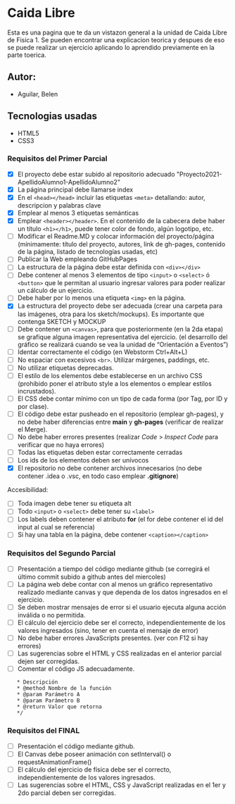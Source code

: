 # Caida Libre
Esta es una pagina que te da un vistazon general a la unidad de Caida Libre de Fisica 1.
Se pueden encontrar una explicacion teorica y despues de eso se puede realizar un ejercicio aplicando lo aprendido previamente en la parte toerica.

## Autor:
* Aguilar,  Belen

## Tecnologias usadas
* HTML5
* CSS3



### Requisitos del Primer Parcial
- [x] El proyecto debe estar subido al repositorio adecuado "Proyecto2021-ApellidoAlumno1-ApellidoAlumno2"
- [x] La página principal debe llamarse index
- [x] En el ```<head></head>``` incluir las etiquetas ```<meta>``` detallando: autor, descripcion y palabras clave
- [x] Emplear al menos 3 etiquetas semánticas
- [x] Emplear ```<header></header>```. En el contenido de la cabecera debe haber un título ```<h1></h1>```, puede tener color de fondo, algún logotipo, etc.
- [ ] Modificar el Readme.MD y colocar información del proyecto/página (mínimamente: título del proyecto, autores, link de gh-pages, contenido de la página,  listado de tecnologías usadas, etc)
- [ ] Publicar la Web empleando GitHubPages
- [ ] La estructura de la página debe estar definida con ```<div></div>```
- [ ] Debe contener al menos 3 elementos de tipo ```<input>``` o ```<select>``` ó ```<button>``` que le permitan al usuario ingresar valores para poder realizar un cálculo de un ejercicio.
- [ ] Debe haber por lo menos una etiqueta ```<img>``` en la página.
- [x] La estructura del proyecto debe ser adecuada (crear una carpeta para las imágenes, otra para los sketch/mockups). Es importante que contenga SKETCH y MOCKUP
- [ ] Debe contener un ```<canvas>```, para que posteriormente (en la 2da etapa) se grafique alguna imagen representativa del ejercicio. (el desarrollo del gráfico se realizará cuando se vea la unidad de “Orientación a Eventos”)
- [ ] Identar correctamente el código (en Webstorm Ctrl+Alt+L)
- [ ] No espaciar con excesivos ```<br>```. Utilizar márgenes, paddings, etc.
- [ ] No utilizar etiquetas deprecadas.
- [ ] El estilo de los elementos debe establecerse en un archivo CSS (prohibido poner el atributo style a los elementos o emplear estilos incrustados).
- [ ] El CSS debe contar mínimo con un tipo de cada forma (por Tag, por ID y por clase).
- [ ] El código debe estar pusheado en el repositorio (emplear gh-pages), y no debe haber diferencias entre **main** y **gh-pages** (verificar de realizar el Merge).
- [ ] No debe haber errores presentes (realizar *Code* > *Inspect Code* para verificar que no haya errores)
- [ ] Todas las etiquetas deben estar correctamente cerradas
- [ ] Los ids de los elementos deben ser unívocos
- [x] El repositorio no debe contener archivos innecesarios (no debe contener .idea o .vsc, en todo caso emplear **.gitignore**)

Accesibilidad:
- [ ] Toda imagen debe tener su etiqueta alt
- [ ] Todo ```<input>``` o ```<select>``` debe tener su ```<label>```
- [ ] Los labels deben contener el atributo **for** (el for debe contener el id del input al cual se referencia) 
- [ ] Si hay una tabla en la página, debe contener ```<caption></caption>```

### Requisitos del Segundo Parcial
- [ ] Presentación a tiempo del código mediante github (se corregirá el último commit subido a github antes del miercoles)
- [ ] La página web debe contar con al menos un gráfico representativo realizado mediante canvas y que dependa de los datos ingresados en el ejercicio.
- [ ] Se deben mostrar mensajes de error si el usuario ejecuta alguna acción inválida o no permitida.
- [ ] El cálculo del ejercicio debe ser el correcto, independientemente de los valores ingresados (sino, tener en cuenta el mensaje de error)
- [ ] No debe haber errores JavaScripts presentes. (ver con F12 si hay errores)
- [ ] Las sugerencias sobre el HTML y CSS realizadas en el anterior parcial dejen ser corregidas.
- [ ] Comentar el código JS adecuadamente.
```/**
   * Descripción
   * @method Nombre de la función
   * @param Parámetro A
   * @param Parámetro B
   * @return Valor que retorna
   */
   ```
   
   ### Requisitos del FINAL
   - [ ] Presentación el código mediante github.
   - [ ] El Canvas debe poseer animación con setInterval() o requestAnimationFrame()
   - [ ] El cálculo del ejercicio de física debe ser el correcto, independientemente de los valores ingresados.
   - [ ] Las sugerencias sobre el HTML, CSS y JavaScript realizadas en el 1er y 2do parcial deben ser corregidas.
